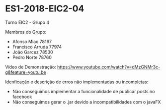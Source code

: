 # ES1-2018-EIC2-04

Turno EIC2 - Grupo 4

Membros do Grupo:
- Afonso Miao         78167
- Francisco Arruda    77974
- João Garcez         78530
- Pedro Norte         78760

Vídeo de Demonstração: https://www.youtube.com/watch?v=dMzGNMr3c-g&feature=youtu.be

Idenficação e descrição de erros não implementadas ou incompletas:
- Não conseguimos implementar a funcionalidade de publicar posts no facebook
- Não conseguimos gerar o .jar devido a incompatibilidades com o javaFX

